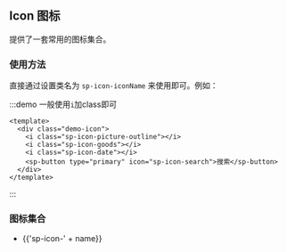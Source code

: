 <script>
  var iconList = require('site/icon.json');
  export default {
    data() {
      return {
        icons: iconList
      };
    }
  }
</script>

## Icon 图标

提供了一套常用的图标集合。

### 使用方法

直接通过设置类名为 `sp-icon-iconName` 来使用即可。例如：

:::demo 一般使用`i`加class即可
```vue
<template>
  <div class="demo-icon">
    <i class="sp-icon-picture-outline"></i>
    <i class="sp-icon-goods"></i>
    <i class="sp-icon-date"></i>
    <sp-button type="primary" icon="sp-icon-search">搜索</sp-button>
  </div>
</template>
```
:::

### 图标集合

<ul class="icon-list">
  <li v-for="name in icons" :key="name">
    <span>
      <i :class="'sp-icon-' + name"></i>
      <span class="icon-name">{{'sp-icon-' + name}}</span>
    </span>
  </li>
</ul>

<style>
  .components--main {
    .demo-icon > i {
      color: #606266;
      margin: 0 20px;
      font-size: 1.5em;
      vertical-align: middle;
    }
    .demo-icon > button {
      margin: 0 20px;
    }
    .content > ul.icon-list {
      overflow: hidden;
      list-style: none;
      padding: 0;
      border: solid 1px #eaeefb;
      border-radius: 4px;
    }
    .icon-list li {
      float: left;
      width: 10%;
      text-align: center;
      height: 120px;
      line-height: 120px;
      color: #666;
      font-size: 13px;
      transition: color .15s linear;
      border-right: 1px solid #eee;
      border-bottom: 1px solid #eee;
      margin-right: -1px;
      margin-bottom: -1px;
      vertical-align: middle;
      margin-top: 0;
      span {
        display: inline-block;
        line-height: normal;
        vertical-align: middle;
        font-family: 'Helvetica Neue',Helvetica,'PingFang SC','Hiragino Sans GB','Microsoft YaHei',SimSun,sans-serif;
        color: #99a9bf;
      }
      i {
        display: block;
        font-size: 32px;
        margin-bottom: 15px;
        color: #606266;
      }
      .icon-name {
        display: inline-block;
        padding: 0 3px;
        height: 1em;
        color: #606266;
      }
    }
  }
</style>